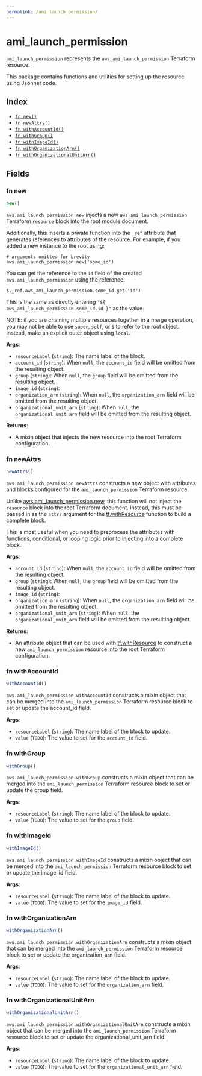 ```yaml
---
permalink: /ami_launch_permission/
---
```


# ami_launch_permission

`ami_launch_permission` represents the `aws_ami_launch_permission` Terraform resource.



This package contains functions and utilities for setting up the resource using Jsonnet code.


## Index

* [`fn new()`](#fn-new)
* [`fn newAttrs()`](#fn-newattrs)
* [`fn withAccountId()`](#fn-withaccountid)
* [`fn withGroup()`](#fn-withgroup)
* [`fn withImageId()`](#fn-withimageid)
* [`fn withOrganizationArn()`](#fn-withorganizationarn)
* [`fn withOrganizationalUnitArn()`](#fn-withorganizationalunitarn)

## Fields

### fn new

```ts
new()
```


`aws.ami_launch_permission.new` injects a new `aws_ami_launch_permission` Terraform `resource`
block into the root module document.

Additionally, this inserts a private function into the `_ref` attribute that generates references to attributes of the
resource. For example, if you added a new instance to the root using:

    # arguments omitted for brevity
    aws.ami_launch_permission.new('some_id')

You can get the reference to the `id` field of the created `aws.ami_launch_permission` using the reference:

    $._ref.aws_ami_launch_permission.some_id.get('id')

This is the same as directly entering `"${ aws_ami_launch_permission.some_id.id }"` as the value.

NOTE: if you are chaining multiple resources together in a merge operation, you may not be able to use `super`, `self`,
or `$` to refer to the root object. Instead, make an explicit outer object using `local`.

**Args**:
  - `resourceLabel` (`string`): The name label of the block.
  - `account_id` (`string`):  When `null`, the `account_id` field will be omitted from the resulting object.
  - `group` (`string`):  When `null`, the `group` field will be omitted from the resulting object.
  - `image_id` (`string`): 
  - `organization_arn` (`string`):  When `null`, the `organization_arn` field will be omitted from the resulting object.
  - `organizational_unit_arn` (`string`):  When `null`, the `organizational_unit_arn` field will be omitted from the resulting object.

**Returns**:
- A mixin object that injects the new resource into the root Terraform configuration.


### fn newAttrs

```ts
newAttrs()
```


`aws.ami_launch_permission.newAttrs` constructs a new object with attributes and blocks configured for the `ami_launch_permission`
Terraform resource.

Unlike [aws.ami_launch_permission.new](#fn-amilaunchpermissionnew), this function will not inject the `resource`
block into the root Terraform document. Instead, this must be passed in as the `attrs` argument for the
[tf.withResource](https://github.com/tf-libsonnet/core/tree/main/docs#fn-withresource) function to build a complete block.

This is most useful when you need to preprocess the attributes with functions, conditional, or looping logic prior to
injecting into a complete block.

**Args**:
  - `account_id` (`string`):  When `null`, the `account_id` field will be omitted from the resulting object.
  - `group` (`string`):  When `null`, the `group` field will be omitted from the resulting object.
  - `image_id` (`string`): 
  - `organization_arn` (`string`):  When `null`, the `organization_arn` field will be omitted from the resulting object.
  - `organizational_unit_arn` (`string`):  When `null`, the `organizational_unit_arn` field will be omitted from the resulting object.

**Returns**:
  - An attribute object that can be used with [tf.withResource](https://github.com/tf-libsonnet/core/tree/main/docs#fn-withresource) to construct a new `ami_launch_permission` resource into the root Terraform configuration.


### fn withAccountId

```ts
withAccountId()
```

`aws.ami_launch_permission.withAccountId` constructs a mixin object that can be merged into the `ami_launch_permission`
Terraform resource block to set or update the account_id field.



**Args**:
  - `resourceLabel` (`string`): The name label of the block to update.
  - `value` (`TODO`): The value to set for the `account_id` field.


### fn withGroup

```ts
withGroup()
```

`aws.ami_launch_permission.withGroup` constructs a mixin object that can be merged into the `ami_launch_permission`
Terraform resource block to set or update the group field.



**Args**:
  - `resourceLabel` (`string`): The name label of the block to update.
  - `value` (`TODO`): The value to set for the `group` field.


### fn withImageId

```ts
withImageId()
```

`aws.ami_launch_permission.withImageId` constructs a mixin object that can be merged into the `ami_launch_permission`
Terraform resource block to set or update the image_id field.



**Args**:
  - `resourceLabel` (`string`): The name label of the block to update.
  - `value` (`TODO`): The value to set for the `image_id` field.


### fn withOrganizationArn

```ts
withOrganizationArn()
```

`aws.ami_launch_permission.withOrganizationArn` constructs a mixin object that can be merged into the `ami_launch_permission`
Terraform resource block to set or update the organization_arn field.



**Args**:
  - `resourceLabel` (`string`): The name label of the block to update.
  - `value` (`TODO`): The value to set for the `organization_arn` field.


### fn withOrganizationalUnitArn

```ts
withOrganizationalUnitArn()
```

`aws.ami_launch_permission.withOrganizationalUnitArn` constructs a mixin object that can be merged into the `ami_launch_permission`
Terraform resource block to set or update the organizational_unit_arn field.



**Args**:
  - `resourceLabel` (`string`): The name label of the block to update.
  - `value` (`TODO`): The value to set for the `organizational_unit_arn` field.
